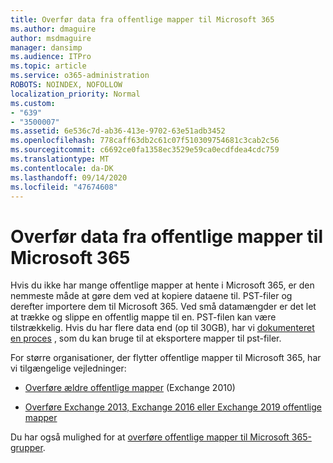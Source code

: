 ```yaml
---
title: Overfør data fra offentlige mapper til Microsoft 365
ms.author: dmaguire
author: msdmaguire
manager: dansimp
ms.audience: ITPro
ms.topic: article
ms.service: o365-administration
ROBOTS: NOINDEX, NOFOLLOW
localization_priority: Normal
ms.custom:
- "639"
- "3500007"
ms.assetid: 6e536c7d-ab36-413e-9702-63e51adb3452
ms.openlocfilehash: 778caff63db2c61c07f510309754681c3cab2c56
ms.sourcegitcommit: c6692ce0fa1358ec3529e59ca0ecdfdea4cdc759
ms.translationtype: MT
ms.contentlocale: da-DK
ms.lasthandoff: 09/14/2020
ms.locfileid: "47674608"
---
```

# <a name="migrate-public-folder-data-to-microsoft-365"></a>Overfør data fra offentlige mapper til Microsoft 365

Hvis du ikke har mange offentlige mapper at hente i Microsoft 365, er den nemmeste måde at gøre dem ved at kopiere dataene til. PST-filer og derefter importere dem til Microsoft 365. Ved små datamængder er det let at trække og slippe en offentlig mappe til en. PST-filen kan være tilstrækkelig. Hvis du har flere data end (op til 30GB), har vi [dokumenteret en proces](https://technet.microsoft.com/library/dn874017%28v=exchg.150%29.aspx) , som du kan bruge til at eksportere mapper til pst-filer.
  
For større organisationer, der flytter offentlige mapper til Microsoft 365, har vi tilgængelige vejledninger:
  
- [Overføre ældre offentlige mapper](https://docs.microsoft.com/exchange/collaboration-exo/public-folders/batch-migration-of-legacy-public-folders) (Exchange 2010)

- [Overføre Exchange 2013, Exchange 2016 eller Exchange 2019 offentlige mapper](https://docs.microsoft.com/Exchange/collaboration/public-folders/migrate-to-exchange-online)

Du har også mulighed for at [overføre offentlige mapper til Microsoft 365-grupper](https://docs.microsoft.com/Exchange/collaboration/public-folders/migrate-to-office-365-groups).
  